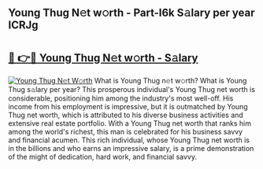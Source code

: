 ## Young Thug N𝚎t w𝚘rth - Part-I6k S𝚊lary per year ICRJg

# <h2><a href="http://gc0tld.nevu.top/?p=Young+Thug">🔗 👉🔴 Young Thug N𝚎t w𝚘rth - S𝚊lary</a></h2>

[![Young Thug N𝚎t W𝚘rth](https://i.imgur.com/Oavwk0R.jpeg)](http://gc0tld.nevu.top/?p=Young+Thug)
What is Young Thug n𝚎t w𝚘rth? What is Young Thug s𝚊lary per year?
This prosperous individual's Young Thug net worth is considerable, positioning him among the industry's most well-off. His income from his employment is impressive, but it is outmatched by Young Thug net worth, which is attributed to his diverse business activities and extensive real estate portfolio. With a Young Thug net worth that ranks him among the world's richest, this man is celebrated for his business savvy and financial acumen. This rich individual, whose Young Thug net worth is in the billions and who earns an impressive salary, is a prime demonstration of the might of dedication, hard work, and financial savvy.
